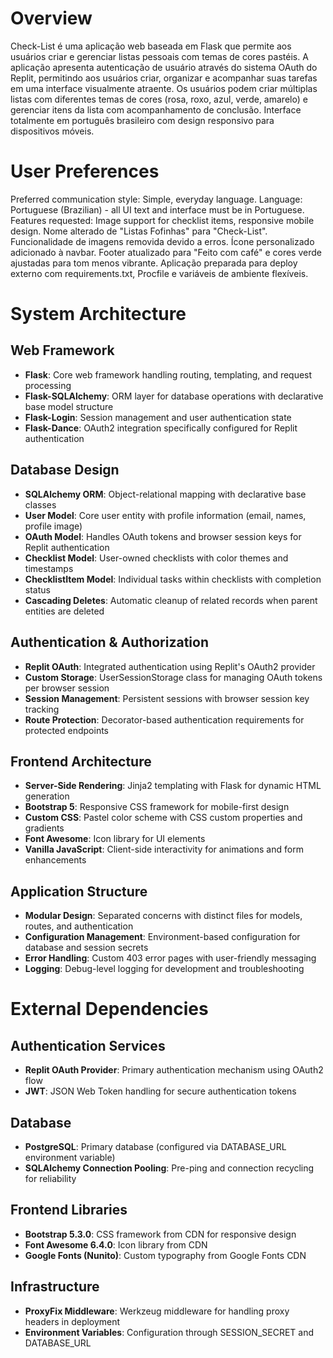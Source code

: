 # Overview

Check-List é uma aplicação web baseada em Flask que permite aos usuários criar e gerenciar listas pessoais com temas de cores pastéis. A aplicação apresenta autenticação de usuário através do sistema OAuth do Replit, permitindo aos usuários criar, organizar e acompanhar suas tarefas em uma interface visualmente atraente. Os usuários podem criar múltiplas listas com diferentes temas de cores (rosa, roxo, azul, verde, amarelo) e gerenciar itens da lista com acompanhamento de conclusão. Interface totalmente em português brasileiro com design responsivo para dispositivos móveis.

# User Preferences

Preferred communication style: Simple, everyday language.
Language: Portuguese (Brazilian) - all UI text and interface must be in Portuguese.
Features requested: Image support for checklist items, responsive mobile design.
Nome alterado de "Listas Fofinhas" para "Check-List".
Funcionalidade de imagens removida devido a erros.
Ícone personalizado adicionado à navbar.
Footer atualizado para "Feito com café" e cores verde ajustadas para tom menos vibrante.
Aplicação preparada para deploy externo com requirements.txt, Procfile e variáveis de ambiente flexíveis.

# System Architecture

## Web Framework
- **Flask**: Core web framework handling routing, templating, and request processing
- **Flask-SQLAlchemy**: ORM layer for database operations with declarative base model structure
- **Flask-Login**: Session management and user authentication state
- **Flask-Dance**: OAuth2 integration specifically configured for Replit authentication

## Database Design
- **SQLAlchemy ORM**: Object-relational mapping with declarative base classes
- **User Model**: Core user entity with profile information (email, names, profile image)
- **OAuth Model**: Handles OAuth tokens and browser session keys for Replit authentication
- **Checklist Model**: User-owned checklists with color themes and timestamps
- **ChecklistItem Model**: Individual tasks within checklists with completion status
- **Cascading Deletes**: Automatic cleanup of related records when parent entities are deleted

## Authentication & Authorization
- **Replit OAuth**: Integrated authentication using Replit's OAuth2 provider
- **Custom Storage**: UserSessionStorage class for managing OAuth tokens per browser session
- **Session Management**: Persistent sessions with browser session key tracking
- **Route Protection**: Decorator-based authentication requirements for protected endpoints

## Frontend Architecture
- **Server-Side Rendering**: Jinja2 templating with Flask for dynamic HTML generation
- **Bootstrap 5**: Responsive CSS framework for mobile-first design
- **Custom CSS**: Pastel color scheme with CSS custom properties and gradients
- **Font Awesome**: Icon library for UI elements
- **Vanilla JavaScript**: Client-side interactivity for animations and form enhancements

## Application Structure
- **Modular Design**: Separated concerns with distinct files for models, routes, and authentication
- **Configuration Management**: Environment-based configuration for database and session secrets
- **Error Handling**: Custom 403 error pages with user-friendly messaging
- **Logging**: Debug-level logging for development and troubleshooting

# External Dependencies

## Authentication Services
- **Replit OAuth Provider**: Primary authentication mechanism using OAuth2 flow
- **JWT**: JSON Web Token handling for secure authentication tokens

## Database
- **PostgreSQL**: Primary database (configured via DATABASE_URL environment variable)
- **SQLAlchemy Connection Pooling**: Pre-ping and connection recycling for reliability

## Frontend Libraries
- **Bootstrap 5.3.0**: CSS framework from CDN for responsive design
- **Font Awesome 6.4.0**: Icon library from CDN
- **Google Fonts (Nunito)**: Custom typography from Google Fonts CDN

## Infrastructure
- **ProxyFix Middleware**: Werkzeug middleware for handling proxy headers in deployment
- **Environment Variables**: Configuration through SESSION_SECRET and DATABASE_URL